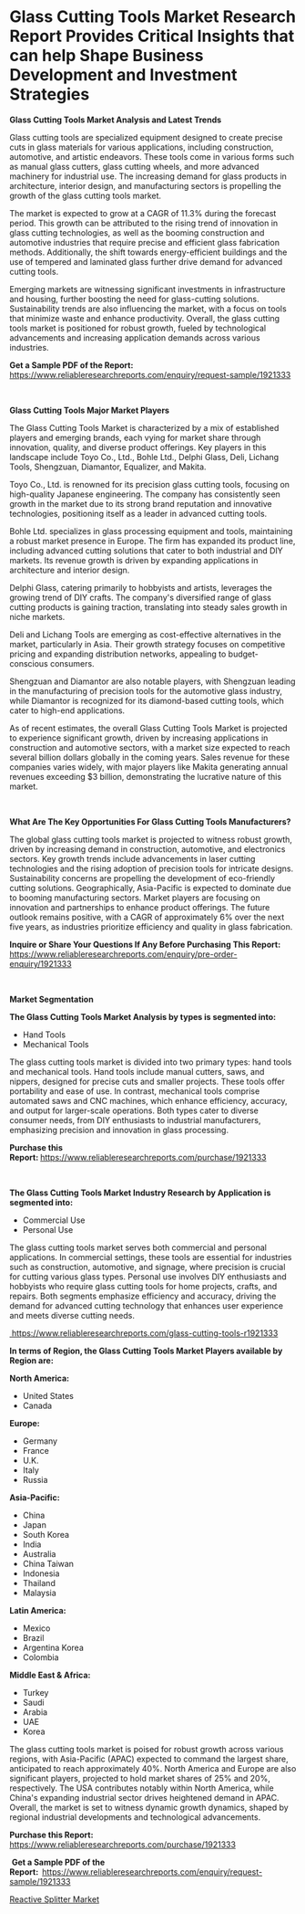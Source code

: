 <p><h1>Glass Cutting Tools Market Research Report Provides Critical Insights that can help Shape Business Development and Investment Strategies</h1></p><p><strong>Glass Cutting Tools Market Analysis and Latest Trends</strong></p>
<p><p>Glass cutting tools are specialized equipment designed to create precise cuts in glass materials for various applications, including construction, automotive, and artistic endeavors. These tools come in various forms such as manual glass cutters, glass cutting wheels, and more advanced machinery for industrial use. The increasing demand for glass products in architecture, interior design, and manufacturing sectors is propelling the growth of the glass cutting tools market.</p><p>The market is expected to grow at a CAGR of 11.3% during the forecast period. This growth can be attributed to the rising trend of innovation in glass cutting technologies, as well as the booming construction and automotive industries that require precise and efficient glass fabrication methods. Additionally, the shift towards energy-efficient buildings and the use of tempered and laminated glass further drive demand for advanced cutting tools.</p><p>Emerging markets are witnessing significant investments in infrastructure and housing, further boosting the need for glass-cutting solutions. Sustainability trends are also influencing the market, with a focus on tools that minimize waste and enhance productivity. Overall, the glass cutting tools market is positioned for robust growth, fueled by technological advancements and increasing application demands across various industries.</p></p>
<p><strong>Get a Sample PDF of the Report:&nbsp;</strong> <a href="https://www.reliableresearchreports.com/enquiry/request-sample/1921333?utm_campaign=2102&utm_medium=2&utm_source=Github&utm_content=ia&utm_term=20022025&utm_id=glass-cutting-tools">https://www.reliableresearchreports.com/enquiry/request-sample/1921333</a></p>
<p>&nbsp;</p>
<p><strong>Glass Cutting Tools Major Market Players</strong></p>
<p><p>The Glass Cutting Tools Market is characterized by a mix of established players and emerging brands, each vying for market share through innovation, quality, and diverse product offerings. Key players in this landscape include Toyo Co., Ltd., Bohle Ltd., Delphi Glass, Deli, Lichang Tools, Shengzuan, Diamantor, Equalizer, and Makita.</p><p>Toyo Co., Ltd. is renowned for its precision glass cutting tools, focusing on high-quality Japanese engineering. The company has consistently seen growth in the market due to its strong brand reputation and innovative technologies, positioning itself as a leader in advanced cutting tools.</p><p>Bohle Ltd. specializes in glass processing equipment and tools, maintaining a robust market presence in Europe. The firm has expanded its product line, including advanced cutting solutions that cater to both industrial and DIY markets. Its revenue growth is driven by expanding applications in architecture and interior design.</p><p>Delphi Glass, catering primarily to hobbyists and artists, leverages the growing trend of DIY crafts. The company's diversified range of glass cutting products is gaining traction, translating into steady sales growth in niche markets.</p><p>Deli and Lichang Tools are emerging as cost-effective alternatives in the market, particularly in Asia. Their growth strategy focuses on competitive pricing and expanding distribution networks, appealing to budget-conscious consumers.</p><p>Shengzuan and Diamantor are also notable players, with Shengzuan leading in the manufacturing of precision tools for the automotive glass industry, while Diamantor is recognized for its diamond-based cutting tools, which cater to high-end applications.</p><p>As of recent estimates, the overall Glass Cutting Tools Market is projected to experience significant growth, driven by increasing applications in construction and automotive sectors, with a market size expected to reach several billion dollars globally in the coming years. Sales revenue for these companies varies widely, with major players like Makita generating annual revenues exceeding $3 billion, demonstrating the lucrative nature of this market.</p></p>
<p>&nbsp;</p>
<p><strong>What Are The Key Opportunities For Glass Cutting Tools Manufacturers?</strong></p>
<p><p>The global glass cutting tools market is projected to witness robust growth, driven by increasing demand in construction, automotive, and electronics sectors. Key growth trends include advancements in laser cutting technologies and the rising adoption of precision tools for intricate designs. Sustainability concerns are propelling the development of eco-friendly cutting solutions. Geographically, Asia-Pacific is expected to dominate due to booming manufacturing sectors. Market players are focusing on innovation and partnerships to enhance product offerings. The future outlook remains positive, with a CAGR of approximately 6% over the next five years, as industries prioritize efficiency and quality in glass fabrication.</p></p>
<p><strong>Inquire or Share Your Questions If Any Before Purchasing This Report:</strong> <a href="https://www.reliableresearchreports.com/enquiry/pre-order-enquiry/1921333?utm_campaign=2102&utm_medium=2&utm_source=Github&utm_content=ia&utm_term=20022025&utm_id=glass-cutting-tools">https://www.reliableresearchreports.com/enquiry/pre-order-enquiry/1921333</a></p>
<p>&nbsp;</p>
<p><strong>Market Segmentation</strong></p>
<p><strong>The Glass Cutting Tools Market Analysis by types is segmented into:</strong></p>
<p><ul><li>Hand Tools</li><li>Mechanical Tools</li></ul></p>
<p><p>The glass cutting tools market is divided into two primary types: hand tools and mechanical tools. Hand tools include manual cutters, saws, and nippers, designed for precise cuts and smaller projects. These tools offer portability and ease of use. In contrast, mechanical tools comprise automated saws and CNC machines, which enhance efficiency, accuracy, and output for larger-scale operations. Both types cater to diverse consumer needs, from DIY enthusiasts to industrial manufacturers, emphasizing precision and innovation in glass processing.</p></p>
<p><strong>Purchase this Report:&nbsp;</strong><a href="https://www.reliableresearchreports.com/purchase/1921333?utm_campaign=2102&utm_medium=2&utm_source=Github&utm_content=ia&utm_term=20022025&utm_id=glass-cutting-tools">https://www.reliableresearchreports.com/purchase/1921333</a></p>
<p>&nbsp;</p>
<p><strong>The Glass Cutting Tools Market Industry Research by Application is segmented into:</strong></p>
<p><ul><li>Commercial Use</li><li>Personal Use</li></ul></p>
<p><p>The glass cutting tools market serves both commercial and personal applications. In commercial settings, these tools are essential for industries such as construction, automotive, and signage, where precision is crucial for cutting various glass types. Personal use involves DIY enthusiasts and hobbyists who require glass cutting tools for home projects, crafts, and repairs. Both segments emphasize efficiency and accuracy, driving the demand for advanced cutting technology that enhances user experience and meets diverse cutting needs.</p></p>
<p><a href="https://www.reliableresearchreports.com/glass-cutting-tools-r1921333?utm_campaign=2102&utm_medium=2&utm_source=Github&utm_content=ia&utm_term=20022025&utm_id=glass-cutting-tools">&nbsp;https://www.reliableresearchreports.com/glass-cutting-tools-r1921333</a></p>
<p><strong>In terms of Region, the Glass Cutting Tools Market Players available by Region are:</strong></p>
<p>
    <p> <strong> North America: </strong>
        <ul>
            <li>United States</li>
            <li>Canada</li>
        </ul>
        </p> 
    <p> <strong> Europe: </strong>
        <ul>
            <li>Germany</li>
            <li>France</li>
            <li>U.K.</li>
            <li>Italy</li>
            <li>Russia</li>
        </ul>
        </p> 
    <p> <strong> Asia-Pacific: </strong>
        <ul>
            <li>China</li>
            <li>Japan</li>
            <li>South Korea</li>
            <li>India</li>
            <li>Australia</li>
            <li>China Taiwan</li>
            <li>Indonesia</li>
            <li>Thailand</li>
            <li>Malaysia</li>
        </ul>
        </p> 
    <p> <strong> Latin America: </strong>
        <ul>
            <li>Mexico</li>
            <li>Brazil</li>
            <li>Argentina Korea</li>
            <li>Colombia</li>
        </ul>
        </p> 
    <p> <strong> Middle East & Africa: </strong>
        <ul>
            <li>Turkey</li>
            <li>Saudi</li>
            <li>Arabia</li>
            <li>UAE</li>
            <li>Korea</li>
        </ul>
    </p>
    </p>
<p><p>The glass cutting tools market is poised for robust growth across various regions, with Asia-Pacific (APAC) expected to command the largest share, anticipated to reach approximately 40%. North America and Europe are also significant players, projected to hold market shares of 25% and 20%, respectively. The USA contributes notably within North America, while China's expanding industrial sector drives heightened demand in APAC. Overall, the market is set to witness dynamic growth dynamics, shaped by regional industrial developments and technological advancements.</p></p>
<p><strong>Purchase this Report: </strong><a href="https://www.reliableresearchreports.com/purchase/1921333?utm_campaign=2102&utm_medium=2&utm_source=Github&utm_content=ia&utm_term=20022025&utm_id=glass-cutting-tools">https://www.reliableresearchreports.com/purchase/1921333</a></p>
<p>&nbsp;<strong>Get a Sample PDF of the Report:&nbsp;&nbsp;</strong><a href="https://www.reliableresearchreports.com/enquiry/request-sample/1921333?utm_campaign=2102&utm_medium=2&utm_source=Github&utm_content=ia&utm_term=20022025&utm_id=glass-cutting-tools">https://www.reliableresearchreports.com/enquiry/request-sample/1921333</a></p>
<p><strong></strong></p>
<p><p><a href="https://github.com/ygfu6u/Market-Research-Report-List-1/blob/main/reactive-splitter-market.md?utm_campaign=2102&utm_medium=2&utm_source=Github&utm_content=ia&utm_term=20022025&utm_id=glass-cutting-tools">Reactive Splitter Market</a></p></p>